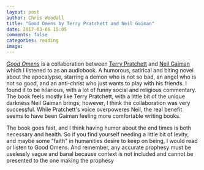 ```yaml
---
layout: post
author: Chris Woodall
title: "Good Omens by Terry Pratchett and Neil Gaiman"
date: 2017-03-06 15:05
comments: false
categories: reading
image:
---
```


_[Good Omens]_ is a collaboration between [Terry Pratchett] and [Neil Gaiman]
which I listened to as an audiobook. A humorous, satirical and biting novel
about the apocalypse, starring a demon who is not so bad, an angel who is not
so good, and an anti-christ who just wants to play with his friends. I found it
to be hilarious, with a lot of funny social and religious commentary. The book
feels mostly like Terry Pratchett, with a little bit of the unique darkness Neil
Gaiman brings; however, I think the collaboration was very successful. While 
Pratchett's voice overpoweres Neil, the real benefit seems to have been Gaiman
feeling more comfortable writing books. 

The book goes fast, and I think having humor about the end times is both necessary and
health. So if you find yourself needing a little bit of levity, and maybe some
"faith" in humanities desire to keep on being, I would read or listen to 
Good Omens. And remember, any accurate prophesy must be uselessly vague and banal
because context is not included and cannot be presented to the one making the 
prophesy

[Terry Pratchett]: https://www.terrypratchettbooks.com/
[Neil Gaiman]: http://www.neilgaiman.com/
[Good Omens]: https://www.amazon.com/dp/B0054LJGWS/ref=dp-kindle-redirect?_encoding=UTF8&btkr=1
